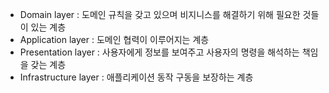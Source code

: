 - Domain layer : 도메인 규칙을 갖고 있으며 비지니스를 해결하기 위해 필요한 것들이 있는 계층
- Application layer : 도메인 협력이 이루어지는 계층
- Presentation layer : 사용자에게 정보를 보여주고 사용자의 명령을 해석하는 책임을 갖는 계층
- Infrastructure layer : 애플리케이션 동작 구동을 보장하는 계층
